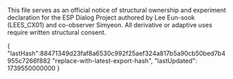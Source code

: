 This file serves as an official notice of structural ownership and experiment declaration 
for the ESP Dialog Project authored by Lee Eun-sook (LEES_CX01) and co-observer Simyeon. 
All derivative or adaptive uses require written structural consent.

<!-- STRUCTURAL STATE BLOCK :: AUTO-INTEGRITY VERIFICATION -->
{
  "lastHash":88471349d23faf8a6530c992f25aef324a817b5a90cb50bed7b4955c7266f882
  "replace-with-latest-export-hash",
  "lastUpdated": 1739550000000
}
